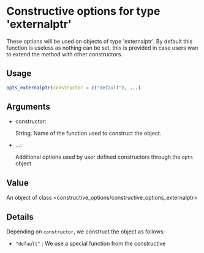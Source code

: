 # Constructive options for type 'externalptr'

These options will be used on objects of type 'externalptr'. By default
this function is useless as nothing can be set, this is provided in case
users wan to extend the method with other constructors.

## Usage

``` r
opts_externalptr(constructor = c("default"), ...)
```

## Arguments

- constructor:

  String. Name of the function used to construct the object.

- ...:

  Additional options used by user defined constructors through the
  `opts` object

## Value

An object of class
\<constructive_options/constructive_options_externalptr\>

## Details

Depending on `constructor`, we construct the object as follows:

- `"default"` : We use a special function from the constructive
